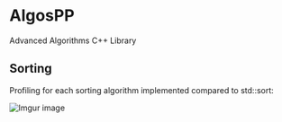 # AlgosPP
 Advanced Algorithms C++ Library

## Sorting
Profiling for each sorting algorithm implemented compared to std::sort:

![Imgur image](https://imgur.com/uSwUmP8.jpg)
